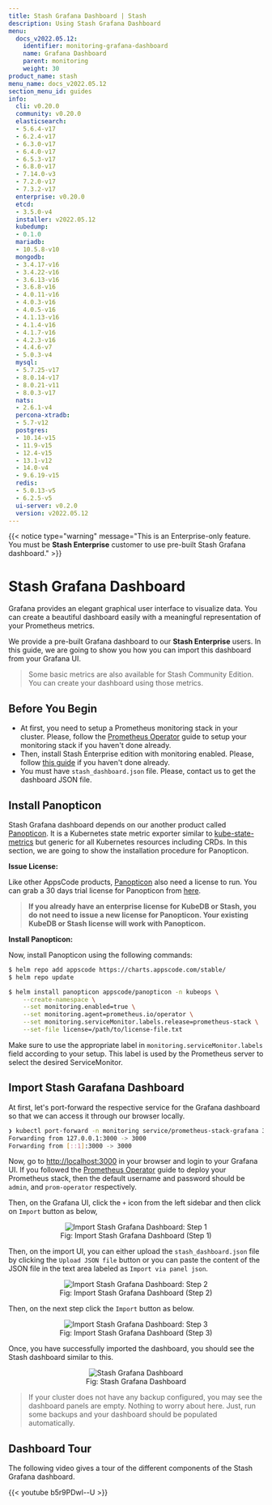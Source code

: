 ```yaml
---
title: Stash Grafana Dashboard | Stash
description: Using Stash Grafana Dashboard
menu:
  docs_v2022.05.12:
    identifier: monitoring-grafana-dashboard
    name: Grafana Dashboard
    parent: monitoring
    weight: 30
product_name: stash
menu_name: docs_v2022.05.12
section_menu_id: guides
info:
  cli: v0.20.0
  community: v0.20.0
  elasticsearch:
  - 5.6.4-v17
  - 6.2.4-v17
  - 6.3.0-v17
  - 6.4.0-v17
  - 6.5.3-v17
  - 6.8.0-v17
  - 7.14.0-v3
  - 7.2.0-v17
  - 7.3.2-v17
  enterprise: v0.20.0
  etcd:
  - 3.5.0-v4
  installer: v2022.05.12
  kubedump:
  - 0.1.0
  mariadb:
  - 10.5.8-v10
  mongodb:
  - 3.4.17-v16
  - 3.4.22-v16
  - 3.6.13-v16
  - 3.6.8-v16
  - 4.0.11-v16
  - 4.0.3-v16
  - 4.0.5-v16
  - 4.1.13-v16
  - 4.1.4-v16
  - 4.1.7-v16
  - 4.2.3-v16
  - 4.4.6-v7
  - 5.0.3-v4
  mysql:
  - 5.7.25-v17
  - 8.0.14-v17
  - 8.0.21-v11
  - 8.0.3-v17
  nats:
  - 2.6.1-v4
  percona-xtradb:
  - 5.7-v12
  postgres:
  - 10.14-v15
  - 11.9-v15
  - 12.4-v15
  - 13.1-v12
  - 14.0-v4
  - 9.6.19-v15
  redis:
  - 5.0.13-v5
  - 6.2.5-v5
  ui-server: v0.2.0
  version: v2022.05.12
---
```


{{< notice type="warning" message="This is an Enterprise-only feature. You must be **Stash Enterprise** customer to use pre-built Stash Grafana dashboard." >}}

# Stash Grafana Dashboard

Grafana provides an elegant graphical user interface to visualize data. You can create a beautiful dashboard easily with a meaningful representation of your Prometheus metrics.

We provide a pre-built Grafana dashboard to our **Stash Enterprise** users. In this guide, we are going to show you how you can import this dashboard from your Grafana UI.

>Some basic metrics are also available for Stash Community Edition. You can create your dashboard using those metrics.

## Before You Begin

- At first, you need to setup a Prometheus monitoring stack in your cluster. Please, follow the [Prometheus Operator](/docs/v2022.05.12/guides/monitoring/prom-operator/) guide to setup your monitoring stack if you haven't done already.
- Then, install Stash Enterprise edition with monitoring enabled. Please, follow [this guide](/docs/v2022.05.12/guides/monitoring/prom-operator/#enable-monitoring-in-stash) if you haven't done already.
- You must have `stash_dashboard.json` file. Please, contact us to get the dashboard JSON file.

## Install Panopticon

Stash Grafana dashboard depends on our another product called [Panopticon](https://blog.byte.builders/post/introducing-panopticon/). It is a Kubernetes state metric exporter similar to [kube-state-metrics](https://github.com/kubernetes/kube-state-metrics) but generic for all Kubernetes resources including CRDs. In this section, we are going to show the installation procedure for Panopticon.

**Issue License:**

Like other AppsCode products, [Panopticon](https://blog.byte.builders/post/introducing-panopticon/) also need a license to run. You can grab a 30 days trial license for Panopticon from [here](https://license-issuer.appscode.com/?p=panopticon-enterprise).

>**If you already have an enterprise license for KubeDB or Stash, you do not need to issue a new license for Panopticon. Your existing KubeDB or Stash license will work with Panopticon.**

**Install Panopticon:**

Now, install Panopticon using the following commands:

```bash
$ helm repo add appscode https://charts.appscode.com/stable/
$ helm repo update

$ helm install panopticon appscode/panopticon -n kubeops \
    --create-namespace \
    --set monitoring.enabled=true \
    --set monitoring.agent=prometheus.io/operator \
    --set monitoring.serviceMonitor.labels.release=prometheus-stack \
    --set-file license=/path/to/license-file.txt
```

Make sure to use the appropriate label in `monitoring.serviceMonitor.labels` field according to your setup. This label is used by the Prometheus server to select the desired ServiceMonitor.

## Import Stash Garafana Dashboard

At first, let's port-forward the respective service for the Grafana dashboard so that we can access it through our browser locally.

```bash
❯ kubectl port-forward -n monitoring service/prometheus-stack-grafana 3000:80
Forwarding from 127.0.0.1:3000 -> 3000
Forwarding from [::1]:3000 -> 3000
```

Now, go to [http://localhost:3000](http://localhost:3000/) in your browser and login to your Grafana UI. If you followed the [Prometheus Operator](/docs/v2022.05.12/guides/monitoring/prom-operator/) guide to deploy your Prometheus stack, then the default username and password should be `admin`, and `prom-operator` respectively.

Then, on the Grafana UI, click the `+` icon from the left sidebar and then click on `Import` button as below,

<figure align="center">
  <img alt="Import Stash Grafana Dashboard: Step 1" src="/docs/v2022.05.12/guides/monitoring/grafana/images/import_dashboard_1.png">
<figcaption align="center">Fig: Import Stash Grafana Dashboard (Step 1)</figcaption>
</figure>

Then, on the import UI, you can either upload the `stash_dashboard.json` file by clicking the `Upload JSON file` button or you can paste the content of the JSON file in the text area labeled as `Import via panel json`.

<figure align="center">
  <img alt="Import Stash Grafana Dashboard: Step 2" src="/docs/v2022.05.12/guides/monitoring/grafana/images/import_dashboard_2.png">
<figcaption align="center">Fig: Import Stash Grafana Dashboard (Step 2)</figcaption>
</figure>

Then, on the next step click the `Import` button as below.

<figure align="center">
  <img alt="Import Stash Grafana Dashboard: Step 3" src="/docs/v2022.05.12/guides/monitoring/grafana/images/import_dashboard_3.png">
<figcaption align="center">Fig: Import Stash Grafana Dashboard (Step 3)</figcaption>
</figure>

Once, you have successfully imported the dashboard, you should see the Stash dashboard similar to this.

<figure align="center">
  <img alt="Stash Grafana Dashboard" src="/docs/v2022.05.12/guides/monitoring/grafana/images/stash_grafana_dashboard.png">
<figcaption align="center">Fig: Stash Grafana Dashboard</figcaption>
</figure>

>If your cluster does not have any backup configured, you may see the dashboard panels are empty. Nothing to worry about here. Just, run some backups and your dashboard should be populated automatically.

## Dashboard Tour

The following video gives a tour of the different components of the Stash Grafana dashboard.

{{< youtube b5r9PDwl--U >}}
